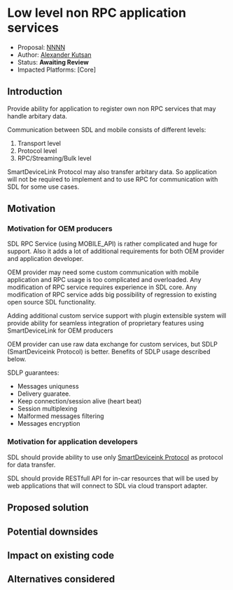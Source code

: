 # Low level non RPC application services 

* Proposal: [NNNN](nnnn-http-app-service.md)
* Author: [Alexander Kutsan](https://github.com/LuxoftAKutsan)
* Status: **Awaiting Review**
* Impacted Platforms: [Core]

## Introduction

Provide ability for application to register own non RPC services that may handle arbitary data. 

Communication between SDL and mobile consists of different levels:
 
 1. Transport level
 2. Protocol level
 3. RPC/Streaming/Bulk level

SmartDeviceLink Protocol may also transfer arbitary data. 
So application will not be required to implement and to use RPC for communication with SDL for some use cases. 


## Motivation



### Motivation for OEM producers
SDL RPC Service (using MOBILE_API) is rather complicated and huge for support.
Also it adds a lot of additional requirements for both OEM provider and application developer. 

OEM provider may need some custom communication with mobile application and RPC usage is too complicated and overloaded.
Any modification of RPC service requires experience in SDL core. 
Any modification of RPC service adds big possibility of regression to existing open source SDL functionality.

Adding additional custom service support with plugin extensible system will provide ability for seamless integration of proprietary features using SmartDeviceLink for OEM producers 

OEM provider can use raw data exchange for custom services, but SDLP (SmartDeviceink Protocol) is better.
Benefits of SDLP usage described below. 

SDLP guarantees:
 - Messages uniquness 
 - Delivery guaratee.
 - Keep connection/session alive (heart beat)
 - Session multiplexing
 - Malformed messages filtering
 - Messages encryption

### Motivation for application developers 


SDL should provide ability to use only [SmartDeviceink Protocol](https://github.com/smartdevicelink/protocol_spec) as protocol for data transfer. 

SDL should provide RESTfull API for in-car resources that will be used by web applications that will connect to SDL via cloud transport adapter. 

## Proposed solution


## Potential downsides

## Impact on existing code

## Alternatives considered
